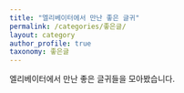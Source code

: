 ```yaml
---
title: "엘리베이터에서 만난 좋은 글귀"
permalink: /categories/좋은글/
layout: category
author_profile: true
taxonomy: 좋은글
---
```


엘리베이터에서 만난 좋은 글귀들을 모아봤습니다.
